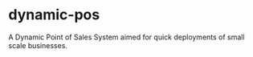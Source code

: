 # dynamic-pos
 A Dynamic Point of Sales System aimed for quick deployments of small scale businesses.
